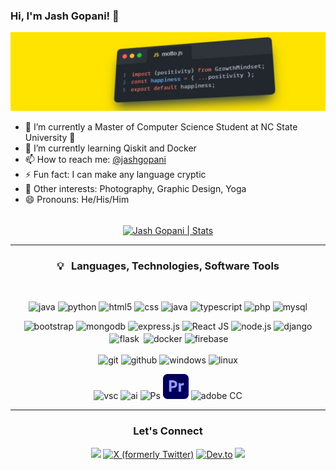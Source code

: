 ### Hi, I'm Jash Gopani! 👋

<p align="center">
 <img src="./motto.jpg">
</p>

-   🔭 I’m currently a Master of Computer Science Student at NC State University 🐺
-   🌱 I’m currently learning Qiskit and Docker
-   📫 How to reach me: [@jashgopani](https://www.linkedin.com/in/jashgopani/)
-   ⚡ Fun fact: I can make any language cryptic
-   🎲 Other interests: Photography, Graphic Design, Yoga
-   😄 Pronouns: He/His/Him

<br />

<center>
  
<a href="https://github.com/jashgopani" target="_blank">
  <img align="center" src="https://github-readme-stats.vercel.app/api?username=jashgopani&show_icons=true&line_height=27&count_private=true&title_color=ffffff&text_color=c9cacc&icon_color=2bbc8a&bg_color=1d1f21" alt="Jash Gopani | Stats" />
</a>
   
</center>

---

<center>

### :bulb: &nbsp; Languages, Technologies, Software Tools

</center>
&nbsp;
<p align="center">
  <img src="https://www.vectorlogo.zone/logos/java/java-icon.svg" alt="java"  height="40" title="Java" />
  <img src="https://www.vectorlogo.zone/logos/python/python-icon.svg" alt="python"  height="40" title="Python" />
  <img src="https://www.vectorlogo.zone/logos/w3_html5/w3_html5-icon.svg" alt="html5"  height="40" title="HTML5" />
  <img src="https://www.vectorlogo.zone/logos/w3_css/w3_css-icon.svg" alt="css"  height="40" title="CSS3" />
  <img src="https://upload.vectorlogo.zone/logos/javascript/images/806c2e30-cf85-4b36-81bb-037049603c34.svg" alt="java"  height="40" title="Javascript" />
  <img src="https://www.vectorlogo.zone/logos/typescriptlang/typescriptlang-icon.svg" alt="typescript"  height="40" title="Typescript" />
  <img src="https://www.vectorlogo.zone/logos/php/php-icon.svg" alt="php"  height="40" title="PHP"/>
  <img src="https://www.vectorlogo.zone/logos/mysql/mysql-icon.svg" alt="mysql"  height="40" title="MySQL" />
</p>

<!-- ### :bulb: &nbsp; Libraries & Frameworks -->

<p align="center">
  <img src="https://upload.vectorlogo.zone/logos/getbootstrap/images/987f8f6c-263a-47b1-a85d-853cfca215d9.svg" alt="bootstrap"  height="40" title="Bootstrap"/>
  <img src="https://www.vectorlogo.zone/logos/mongodb/mongodb-icon.svg" alt="mongodb"  height="40" title="MongoDB" />
  <img src="https://www.vectorlogo.zone/logos/expressjs/expressjs-ar21.svg" style="background:#ffffff;border-radius:3px;" alt="express.js"  height="40" title="Express.js" />
  <img src="https://www.vectorlogo.zone/logos/reactjs/reactjs-icon.svg" alt="React JS"  height="40" title="React JS" />
  <img src="https://www.vectorlogo.zone/logos/nodejs/nodejs-icon.svg" alt="node.js"  height="40" title="Node.JS" />
  <img src="https://www.vectorlogo.zone/logos/djangoproject/djangoproject-ar21.svg" alt="django" height="40" title="Django" />
  <img src="https://www.vectorlogo.zone/logos/pocoo_flask/pocoo_flask-icon.svg" style="background:#ffffff;border-radius:3px;padding:3px" alt="flask"  height="40" title="Flask" />
  <img src="https://www.vectorlogo.zone/logos/docker/docker-icon.svg" alt="docker"  height="40" title="Docker" />
  <img src="https://www.vectorlogo.zone/logos/firebase/firebase-icon.svg" alt="firebase"  height="40" title="Firebase" />
</p>

<!-- ### :toolbox: &nbsp; Tools & Operating Systems -->

<p align="center">
  <img src="https://www.vectorlogo.zone/logos/git-scm/git-scm-icon.svg" alt="git"  height="40" title="Git" />
  <img src="https://www.vectorlogo.zone/logos/github/github-icon.svg" alt="github"  height="40" title="GitHub" />
  <img src="https://icons-for-free.com/iconfiles/png/512/desktop+microsoft+os+screen+technology+windows+icon-1320192780138264654.png" alt="windows"  height="40" title="Windows OS" />
  <img src="https://www.vectorlogo.zone/logos/linux/linux-icon.svg" alt="linux"  height="40" title="Linux OS" />
</p>

<!-- ### :art: &nbsp; Other Software -->

<p align="center">
  <img src="https://www.vectorlogo.zone/logos/visualstudio_code/visualstudio_code-icon.svg" alt="vsc"  height="40" title="Visual Studio Code" />
  <img src="https://www.vectorlogo.zone/logos/adobe_illustrator/adobe_illustrator-icon.svg" alt="ai"  height="40" title="Adobe Illustrator" />
  <img src="https://vectorwiki.com/images/IqKa8__adobe-photoshop.svg" alt="Ps"  height="40" title="Adobe Photoshop" />
  <img src="https://raw.githubusercontent.com/gilbarbara/logos/f133ea921b012052000964e3feb023b57146895b/logos/adobe-premiere.svg" alt="Pr"  height="40" title="Adobe Premiere Pro" />
  <img src="https://brandeps.com/logo-download/A/Adobe-Creative-Cloud-logo-vector-03.svg" alt="adobe CC"  height="40" title="Adobe CC" />
</p>
  
---

<center>

### Let's Connect

</center>
<p align='center'>
<a href="https://www.linkedin.com/in/jashgopani/" target="_blank"><img height="30" src="https://www.vectorlogo.zone/logos/linkedin/linkedin-tile.svg"></a>
<a href="https://twitter.com/jash85199" target="_blank"><img height="30" alt="X (formerly Twitter)" src="https://www.vectorlogo.zone/logos/twitter/twitter-tile.svg"></a>
<a href="https://dev.to/jashgopani" target="_blank"><img height="30" alt="Dev.to" src="https://www.vectorlogo.zone/logos/devto/devto-icon.svg"></a>
<a href="mailto:jashgopanincsu@gmail.com" target="_blank"><img height="30" src="https://www.vectorlogo.zone/logos/gmail/gmail-tile.svg"></a>
</p>
